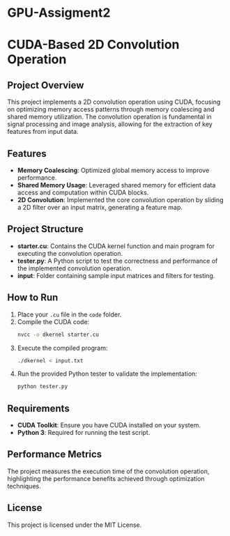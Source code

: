 # GPU-Assigment2

# CUDA-Based 2D Convolution Operation

## Project Overview
This project implements a 2D convolution operation using CUDA, focusing on optimizing memory access patterns through memory coalescing and shared memory utilization. The convolution operation is fundamental in signal processing and image analysis, allowing for the extraction of key features from input data.

## Features
- **Memory Coalescing**: Optimized global memory access to improve performance.
- **Shared Memory Usage**: Leveraged shared memory for efficient data access and computation within CUDA blocks.
- **2D Convolution**: Implemented the core convolution operation by sliding a 2D filter over an input matrix, generating a feature map.

## Project Structure
- **starter.cu**: Contains the CUDA kernel function and main program for executing the convolution operation.
- **tester.py**: A Python script to test the correctness and performance of the implemented convolution operation.
- **input**: Folder containing sample input matrices and filters for testing.

## How to Run
1. Place your `.cu` file in the `code` folder.
2. Compile the CUDA code:
    ```bash
    nvcc -o dkernel starter.cu
    ```
3. Execute the compiled program:
    ```bash
    ./dkernel < input.txt
    ```
4. Run the provided Python tester to validate the implementation:
    ```bash
    python tester.py
    ```

## Requirements
- **CUDA Toolkit**: Ensure you have CUDA installed on your system.
- **Python 3**: Required for running the test script.

## Performance Metrics
The project measures the execution time of the convolution operation, highlighting the performance benefits achieved through optimization techniques.

## License
This project is licensed under the MIT License.
